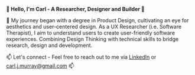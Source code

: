 **👋 Hello, I'm Carl - A Researcher, Designer and Builder 🚀**

🌱 My journey began with a degree in Product Design, cultivating an eye for aesthetics and user-centered design. As a UX Researcher (i.e. Software Therapist), I aim to understand users to create user-friendly software experiences. Combining Design Thinking with technical skills to bridge research, design and development. 

📫 Let's connect - Feel free to reach out to me via [LinkedIn](linkedin.com/in/carljmurray) or carl.j.murray@gmail.com 📫
